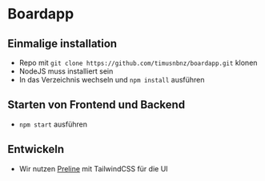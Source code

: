 # Boardapp

## Einmalige installation

- Repo mit `git clone https://github.com/timusnbnz/boardapp.git` klonen
- NodeJS muss installiert sein
- In das Verzeichnis wechseln und `npm install` ausführen

## Starten von Frontend und Backend

- `npm start` ausführen

## Entwickeln

- Wir nutzen [Preline](https://preline.io/) mit TailwindCSS für die UI
